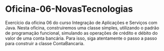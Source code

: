 # Oficina-06-NovasTecnologias
Exercício da oficina 06 do curso Integração de Aplicações e Serviços com Java.
Nesta oficina, construiremos uma classe simples, utilizando o padrão de programação funcional, simulando as operações de crédito e débito do valor de uma conta bancária. Para isso, siga atentamente o passo a passo para construir a classe ContaBancaria.
